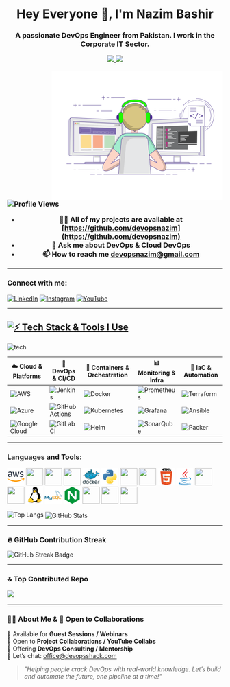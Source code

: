 <h1 align="center">Hey Everyone 👋, I'm Nazim Bashir</h1>
<h3 align="center">A passionate DevOps Engineer from Pakistan. I work in the Corporate IT Sector.

<p align="center">
  <a href="https://github.com/devopsnazim">
    <img src="https://img.shields.io/github/followers/jaiswaladi246?label=Follow&style=social" />
  </a>
  <a href="https://linkedin.com/in/zkitzon">
    <img src="https://img.shields.io/badge/LinkedIn-Nazim%20Bashir-blue?logo=linkedin&style=flat-square" />
  </a>
</p>

<img align="right" alt="Coding" width="400" src="https://raw.githubusercontent.com/devSouvik/devSouvik/master/gif3.gif">

<p align="left">
  <img src="https://komarev.com/ghpvc/?username=jaiswaladi246&label=Profile%20views&color=0e75b6&style=flat" alt="Profile Views" />
</p>

- 👨‍💻 All of my projects are available at [https://github.com/devopsnazim](https://github.com/devopsnazim)  
- 💬 Ask me about **DevOps & Cloud DevOps**  
- 📫 How to reach me **devopsnazim@gmail.com**

---

<h3 align="left">Connect with me:</h3>
<p align="left">
  <a href="https://linkedin.com/in/adityajaiswal7" target="blank"><img align="center" src="https://raw.githubusercontent.com/rahuldkjain/github-profile-readme-generator/master/src/images/icons/Social/linked-in-alt.svg" alt="LinkedIn" height="30" width="40" /></a>
  <a href="https://instagram.com/devopsshack" target="blank"><img align="center" src="https://raw.githubusercontent.com/rahuldkjain/github-profile-readme-generator/master/src/images/icons/Social/instagram.svg" alt="Instagram" height="30" width="40" /></a>
  <a href="https://www.youtube.com/channel/UC1XLb_DoX2eNWGKjkh2epwA" target="blank"><img align="center" src="https://raw.githubusercontent.com/rahuldkjain/github-profile-readme-generator/master/src/images/icons/Social/youtube.svg" alt="YouTube" height="30" width="40" /></a>
</p>

---
## [![⚡ Tech Stack & Tools I Use](https://img.shields.io/badge/Tech_Stack_%26_Tools_I_Use-FF6347?style=for-the-badge&logo=tools&logoColor=white)](https://github.com/devopsnazim)  

![tech](https://imgur.com/RknLHXQ.png)

| ☁️ Cloud & Platforms | 🔧 DevOps & CI/CD | 🐳 Containers & Orchestration | 📊 Monitoring & Infra | 🚀 IaC & Automation |
|----------------|----------------|----------------|----------------|----------------|
| ![AWS](https://img.shields.io/badge/AWS-%23FF9900.svg?style=for-the-badge&logo=amazon-aws&logoColor=white) | ![Jenkins](https://img.shields.io/badge/Jenkins-%232C5263.svg?style=for-the-badge&logo=jenkins&logoColor=white) | ![Docker](https://img.shields.io/badge/Docker-%230db7ed.svg?style=for-the-badge&logo=docker&logoColor=white) | ![Prometheus](https://img.shields.io/badge/Prometheus-E6522C?style=for-the-badge&logo=Prometheus&logoColor=white) | ![Terraform](https://img.shields.io/badge/Terraform-%235835CC.svg?style=for-the-badge&logo=terraform&logoColor=white) |
| ![Azure](https://img.shields.io/badge/Azure-%230072C6.svg?style=for-the-badge&logo=microsoftazure&logoColor=white) | ![GitHub Actions](https://img.shields.io/badge/GitHub%20Actions-%232671E5.svg?style=for-the-badge&logo=githubactions&logoColor=white) | ![Kubernetes](https://img.shields.io/badge/Kubernetes-%23326ce5.svg?style=for-the-badge&logo=kubernetes&logoColor=white) | ![Grafana](https://img.shields.io/badge/Grafana-%23F46800.svg?style=for-the-badge&logo=grafana&logoColor=white) | ![Ansible](https://img.shields.io/badge/Ansible-%231A1918.svg?style=for-the-badge&logo=ansible&logoColor=white) |
| ![Google Cloud](https://img.shields.io/badge/GoogleCloud-%234285F4.svg?style=for-the-badge&logo=google-cloud&logoColor=white) | ![GitLab CI](https://img.shields.io/badge/GitLab%20CI-%23181717.svg?style=for-the-badge&logo=gitlab&logoColor=white) | ![Helm](https://img.shields.io/badge/Helm-%232C5263.svg?style=for-the-badge&logo=helm&logoColor=white) | ![SonarQube](https://img.shields.io/badge/SonarQube-%23000000.svg?style=for-the-badge&logo=sonarqube&logoColor=4E9BCD) | ![Packer](https://img.shields.io/badge/Packer-%23326ce5.svg?style=for-the-badge&logo=packer&logoColor=white) |

---
<h3 align="left">Languages and Tools:</h3>
<p align="left">
  <img src="https://raw.githubusercontent.com/devicons/devicon/master/icons/amazonwebservices/amazonwebservices-original-wordmark.svg" width="40" height="40"/>
  <img src="https://www.vectorlogo.zone/logos/microsoft_azure/microsoft_azure-icon.svg" width="40" height="40"/>
  <img src="https://www.vectorlogo.zone/logos/gnu_bash/gnu_bash-icon.svg" width="40" height="40"/>
  <img src="https://www.vectorlogo.zone/logos/circleci/circleci-icon.svg" width="40" height="40"/>
  <img src="https://raw.githubusercontent.com/devicons/devicon/master/icons/docker/docker-original-wordmark.svg" width="40" height="40"/>
  <img src="https://raw.githubusercontent.com/devicons/devicon/master/icons/python/python-original.svg" width="40" height="40"/>
  <img src="https://www.vectorlogo.zone/logos/git-scm/git-scm-icon.svg" width="40" height="40"/>
  <img src="https://www.vectorlogo.zone/logos/grafana/grafana-icon.svg" width="40" height="40"/>
  <img src="https://raw.githubusercontent.com/devicons/devicon/master/icons/html5/html5-original-wordmark.svg" width="40" height="40"/>
  <img src="https://raw.githubusercontent.com/devicons/devicon/master/icons/java/java-original.svg" width="40" height="40"/>
  <img src="https://www.vectorlogo.zone/logos/jenkins/jenkins-icon.svg" width="40" height="40"/>
  <img src="https://www.vectorlogo.zone/logos/kubernetes/kubernetes-icon.svg" width="40" height="40"/>
  <img src="https://raw.githubusercontent.com/devicons/devicon/master/icons/linux/linux-original.svg" width="40" height="40"/>
  <img src="https://raw.githubusercontent.com/devicons/devicon/master/icons/mysql/mysql-original-wordmark.svg" width="40" height="40"/>
  <img src="https://raw.githubusercontent.com/devicons/devicon/master/icons/nginx/nginx-original.svg" width="40" height="40"/>
  <img src="https://www.vectorlogo.zone/logos/getpostman/getpostman-icon.svg" width="40" height="40"/>
  <img src="https://raw.githubusercontent.com/detain/svg-logos/780f25886640cef088af994181646db2f6b1a3f8/svg/selenium-logo.svg" width="40" height="40"/>
  <img src="https://www.vectorlogo.zone/logos/springio/springio-icon.svg" width="40" height="40"/>
</p>


<p><img align="left" src="https://github-readme-stats.vercel.app/api/top-langs?username=jaiswaladi246&show_icons=true&locale=en&layout=compact&theme=vue&hide_border=true" alt="Top Langs" /></p>

<p>&nbsp;<img align="center" src="https://github-readme-stats.vercel.app/api?username=jaiswaladi246&show_icons=true&locale=en&theme=vue&hide_border=true" alt="GitHub Stats" /></p>

---
### 🔥 GitHub Contribution Streak

![GitHub Streak Badge](https://img.shields.io/badge/GitHub%20Streak-Active-brightgreen?logo=github&style=for-the-badge)

---

### 🔝 Top Contributed Repo
![](https://github-contributor-stats.vercel.app/api?username=jaiswaladi246&limit=5&theme=flat&combine_all_yearly_contributions=true)

---

### 👨‍💼 About Me & 🤝 Open to Collaborations

🎤 Available for **Guest Sessions / Webinars**  
🤝 Open to **Project Collaborations / YouTube Collabs**  
💼 Offering **DevOps Consulting / Mentorship**  
📧 Let’s chat: [office@devopsshack.com](mailto:office@devopsshack.com)

> *"Helping people crack DevOps with real-world knowledge. Let’s build and automate the future, one pipeline at a time!"*
